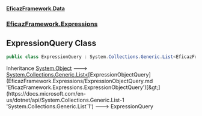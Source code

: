 #### [EficazFramework.Data](EficazFrameworkData.md 'EficazFramework Data')
### [EficazFramework.Expressions](EficazFrameworkData.md#EficazFramework.Expressions 'EficazFramework.Expressions')

## ExpressionQuery Class

```csharp
public class ExpressionQuery : System.Collections.Generic.List<EficazFramework.Expressions.ExpressionObjectQuery>
```

Inheritance [System.Object](https://docs.microsoft.com/en-us/dotnet/api/System.Object 'System.Object') &#129106; [System.Collections.Generic.List&lt;](https://docs.microsoft.com/en-us/dotnet/api/System.Collections.Generic.List-1 'System.Collections.Generic.List`1')[ExpressionObjectQuery](EficazFramework.Expressions/ExpressionObjectQuery.md 'EficazFramework.Expressions.ExpressionObjectQuery')[&gt;](https://docs.microsoft.com/en-us/dotnet/api/System.Collections.Generic.List-1 'System.Collections.Generic.List`1') &#129106; ExpressionQuery